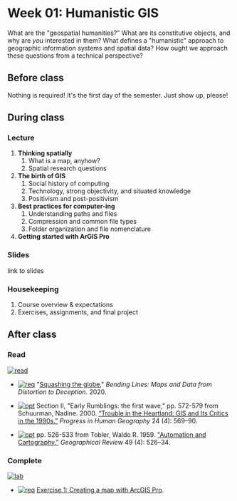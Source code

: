 # Week 01: Humanistic GIS

What are the "geospatial humanities?" What are its constitutive objects, and why are *you* interested in them? What defines a "humanistic" approach to geographic information systems and spatial data? How ought we approach these questions from a technical perspective?

## Before class

Nothing is required! It's the first day of the semester. Just show up, please!

## During class

### Lecture

1. **Thinking spatially**
   1. What is a map, anyhow?
   2. Spatial research questions
2. **The birth of GIS**
   1. Social history of computing
   2. Technology, strong objectivity, and situated knowledge
   3. Positivism and post-positivism
3. **Best practices for computer-ing**
   1. Understanding paths and files
   2. Compression and common file types
   3. Folder organization and file nomenclature
4. **Getting started with ArGIS Pro**

### Slides

link to slides

### Housekeeping

1. Course overview & expectations
2. Exercises, assignments, and final project

## After class

### Read

[![read]][link]

* [![req]][link] "[Squashing the globe](https://www.leventhalmap.org/digital-exhibitions/bending-lines/how-to-bend/projections/)," *Bending Lines: Maps and Data from Distortion to Deception*. 2020.

* [![opt]][link] Section II, "Early Rumblings: the first wave," pp. 572-579 from Schuurman, Nadine. 2000. [“Trouble in the Heartland: GIS and Its Critics in the 1990s.”](https://doi.org/10.1191/030913200100189111) *Progress in Human Geography* 24 (4): 569–90.

* [![opt]][link] pp. 526-533 from Tobler, Waldo R. 1959. ["Automation and Cartography."](https://doi.org/10.2307/212211) *Geographical Review* 49 (4): 526–34.


### Complete

[![lab]][link]

* [![req]][link] [Exercise 1: Creating a map with ArcGIS Pro](./exercises/exercise1.md).

<!-------------------------------------[ Links ]
---------------------------------------->

[link]: #

<!---------------------------------[ Buttons ]--------------------------------->

[req]: https://img.shields.io/badge/REQUIRED-37a779?style=for-the-badge
[opt]: https://img.shields.io/badge/OPTIONAL-blue?style=for-the-badge
[read]: https://img.shields.io/badge/est._time-30_mins-blue
[lab]: https://img.shields.io/badge/est._time-up_to_4_hrs-blue